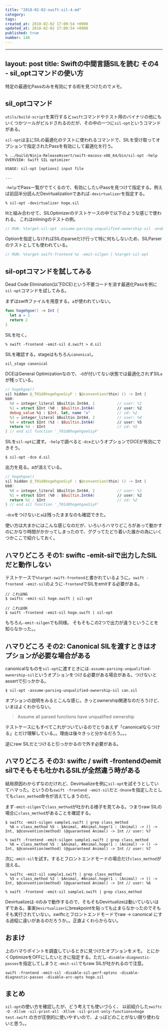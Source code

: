 ```yaml
---
title: "2018-02-02-swift-sil-4.md"
category: 
tags: 
created_at: 2018-02-02 17:09:54 +0900
updated_at: 2018-02-02 17:09:54 +0900
published: true
number: 148
---
```


---
layout: post
title:  Swiftの中間言語SILを読む その4 - sil_optコマンドの使い方
---

特定の最適化Passのみを有効にする術を見つけたのでメモ。

## sil_optコマンド

`utils/build-script`を実行すると`swift`コマンドやテスト用のバイナリの他にもいくつかツールがビルドされるのだが、その中の一つに`sil-opt`というコマンドがある。

`sil-opt`は主にSILの最適化のテストに使われるコマンドで、SILを受け取ってオプションで指定されたPassを有効にして最適化を行う。

```
% ../build/Ninja-ReleaseAssert/swift-macosx-x86_64/bin/sil-opt -help
OVERVIEW: Swift SIL optimizer

USAGE: sil-opt [options] input file

...
```

`-help`でPass一覧がでてくるので、有効にしたいPassを見つけて指定する。例えば前回半分読んだDevirtualizationであれば`-devirtualizer`を指定する。                                 

```
% sil-opt -devirtualizer hoge.sil
```

litと組み合わせて、SILOptimizerのテストケースの中で以下のような感じで使われる。
これはinliningのテストの例。

```swift
// RUN: %target-sil-opt -assume-parsing-unqualified-ownership-sil -enable-sil-verify-all %s -inline -sil-inline-generics=true | %FileCheck %s
```

Optionを指定しなければSILのparseだけ行って特に何もしないため、SILParserのテストとしても使われている。

```swift
// RUN: %target-swift-frontend %s -emit-silgen | %target-sil-opt
```


## sil-optコマンドを試してみる

Dead Code Elimination(以下DCE)という不要コードを消す最適化Passを例に`sil-opt`コマンドを試してみる。

まずはswiftファイルを用意する。`a`が使われていない。

```swift
func hogehgoe() -> Int {
  let a = 1
  return 2
}
```

SILを吐く。

```
% swift -frontend -emit-sil d.swift > d.sil
```

SILを確認する。stageはもちろん`canonical`。

```swift
sil_stage canonical
```

DCEはGeneral Optimizationなので、`-O`が付いてない状態では最適化されずSIL`a`が残っている。

```swift
// hogehgoe()
sil hidden @_T01d8hogehgoeSiyF : $@convention(thin) () -> Int {
bb0:
  %0 = integer_literal $Builtin.Int64, 1          // user: %1
  %1 = struct $Int (%0 : $Builtin.Int64)          // user: %2
  debug_value %1 : $Int, let, name "a"            // id: %2
  %3 = integer_literal $Builtin.Int64, 2          // user: %4
  %4 = struct $Int (%3 : $Builtin.Int64)          // user: %5
  return %4 : $Int                                // id: %5
} // end sil function '_T01d8hogehgoeSiyF'
```

SILを`sil-opt`に渡す。`-help`で調べると`-dce`というオプションでDCEが有効にできそう。

```
$ sil-opt -dce d.sil
```

出力を見る。aが消えている。

```swift
// hogehgoe()
sil hidden @_T01d8hogehgoeSiyF : $@convention(thin) () -> Int {
bb0:
  %0 = integer_literal $Builtin.Int64, 2          // user: %1
  %1 = struct $Int (%0 : $Builtin.Int64)          // user: %2
  return %1 : $Int                                // id: %2
} // end sil function '_T01d8hogehgoeSiyF'
```

`-dce`をつけないと`a`は残ったままなのも確認できた。


使い方は大まかにはこんな感じなのだが、いろいろハマりどころがあって動かすのにかなり時間がかかってしまったので、ググってたどり着いた誰かの為にいくつかここで紹介しておく。

## ハマりどころ その1: swiftc -emit-silで出力したSILだと動作しない
テストケースで`%target-swift-frontend`と書かれているように。`swift -frontend -emit-sil`のように`-frontend`でSILをemitする必要がある。

```
// これはNG
$ swiftc -emit-sil hoge.swift | sil-opt

// これはOK
$ swift -frontend -emit-sil hoge.swift | sil-opt
```

もちろん`-emit-silgen`でも同様。
そもそもこの2つで出力が違うということを知らなかった。。


## ハマりどころ その2: Canonical SILを渡すときはオプションが必要な場合がある

canonicalなものを`sil-opt`に渡すときには`-assume-parsing-unqualified-ownership-sil`というオプションをつける必要がある場合がある。つけないとassertで引っかかる。

```
$ sil-opt -assume-parsing-unqualified-ownership-sil can.sil
```

オプションの説明をみるとこんな感じ。きっとownership関連なのだろうけど、いまはよくわからない。

> Assume all parsed functions have unqualified ownership

テストケースにもすべてこれがついているのでとりあえず「canonicalならつける」とだけ理解している。。理由は後々きっと分かるだろう。。。

逆にraw SILだとつけると引っかかるので外す必要がある。


## ハマりどころ その3: swiftc / swift -frontendのemit silでそもそも吐かれるSILが全然違う時がある

結局原因わからずなのだけれど、Devirtualizeを例に`sil-opt`を試そうとしていてハマった。というのも`swift -frontend -emit-sil`だと`-Onone`を指定したとしても`class_method`命令が消えてしまうのだ。

まず`-emit-silgen`で`class_method`が吐かれる様子を見てみる。つまりraw SILの場合に`class_method`があることを確認する。

```
$ swiftc -emit-silgen sample1.swift | grep class_method
  %6 = class_method %5 : $Animal, #Animal.hoge!1 : (Animal) -> () -> Int, $@convention(method) (@guaranteed Animal) -> Int // user: %7
```

```
% swift -frontend -emit-silgen sample1.swift | grep class_method
  %6 = class_method %5 : $Animal, #Animal.hoge!1 : (Animal) -> () -> Int, $@convention(method) (@guaranteed Animal) -> Int // user: %7
```


次に`-emit-sil`を試す。するとフロントエンドモードの場合だけ`class_method`が消える。

```
% swiftc -emit-sil sample1.swift | grep class_method
  %5 = class_method %3 : $Animal, #Animal.hoge!1 : (Animal) -> () -> Int, $@convention(method) (@guaranteed Animal) -> Int // user: %6
```

```
% swift -frontend -emit-sil sample1.swift | grep class_method
```

Devirtualizeは`-O`のみで動作するので、そもそもDevirtualizeは動いていないはずである。事実`Devirtualizer`にbreakpointを貼っても止まらなかったのでそもそも実行されていない。swiftcとフロントエンドモードでraw -> canonical にする過程に違いがあるのだろうか。。正直よくわらからない。


## おまけ

上のハマりポイントを調査しているときに見つけたオプションをメモ。
とにかくOptimizeをOFFにしたいときに指定する。ただし`-disable-diagnostic-passes`を指定してしまうと`-emit-sil`でもraw SILが吐かれるので注意。

```
swift -frontend -emit-sil -disable-sil-perf-optzns -disable-diagnostic-passes -disable-arc-opts hoge.sil 
```


## まとめ

`sil-opt`の使い方を確認したが、どう考えても使いづらく、
以前紹介した`swiftc -O -Xllvm -sil-print-all -Xllvm -sil-print-only-functions=hoge test.swift` の方が圧倒的に使いやすいので、よっぽどのことがない限り使わないと思う。。

